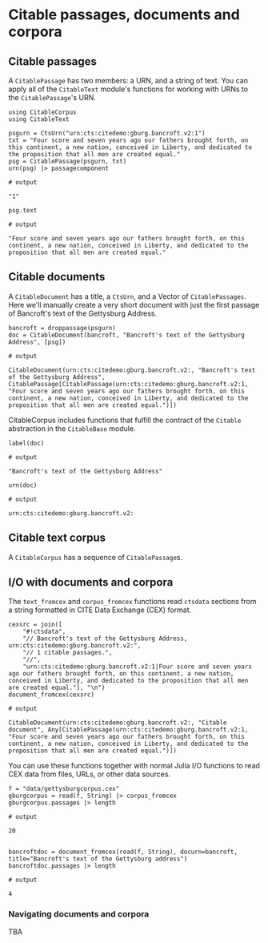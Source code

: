 # Citable passages, documents and corpora


## Citable passages

A `CitablePassage` has two members: a URN, and a string of text.  You can apply all of the `CitableText` module's functions for working with URNs to the `CitablePassage`'s URN.


```jldoctest corpus
using CitableCorpus
using CitableText

psgurn = CtsUrn("urn:cts:citedemo:gburg.bancroft.v2:1")
txt = "Four score and seven years ago our fathers brought forth, on this continent, a new nation, conceived in Liberty, and dedicated to the proposition that all men are created equal."
psg = CitablePassage(psgurn, txt)
urn(psg) |> passagecomponent

# output

"1"
```


```jldoctest corpus
psg.text

# output

"Four score and seven years ago our fathers brought forth, on this continent, a new nation, conceived in Liberty, and dedicated to the proposition that all men are created equal."
```

## Citable documents

A `CitableDocument` has a title, a `CtsUrn`, and a Vector of `CitablePassages`.  Here we'll manually create a very short document with just the first passage of Bancroft's text of the Gettysburg Address.

```jldoctest corpus
bancroft = droppassage(psgurn)
doc = CitableDocument(bancroft, "Bancroft's text of the Gettysburg Address", [psg])

# output

CitableDocument(urn:cts:citedemo:gburg.bancroft.v2:, "Bancroft's text of the Gettysburg Address", CitablePassage[CitablePassage(urn:cts:citedemo:gburg.bancroft.v2:1, "Four score and seven years ago our fathers brought forth, on this continent, a new nation, conceived in Liberty, and dedicated to the proposition that all men are created equal.")])
```

CitableCorpus includes functions that fulfill the contract of the `Citable` abstraction in the `CitableBase` module. 

```jldoctest corpus
label(doc)

# output

"Bancroft's text of the Gettysburg Address"
```

```jldoctest corpus
urn(doc)

# output

urn:cts:citedemo:gburg.bancroft.v2:
```

## Citable text corpus

A `CitableCorpus` has a sequence of `CitablePassage`s. 


## I/O with documents and corpora

The `text_fromcex` and `corpus_fromcex` functions read `ctsdata` sections from a string formatted in CITE Data Exchange (CEX) format.

```jldoctest corpus
cexsrc = join([
    "#!ctsdata",
    "// Bancroft's text of the Gettysburg Address, urn:cts:citedemo:gburg.bancroft.v2:",
    "// 1 citable passages.",
    "//",
    "urn:cts:citedemo:gburg.bancroft.v2:1|Four score and seven years ago our fathers brought forth, on this continent, a new nation, conceived in Liberty, and dedicated to the proposition that all men are created equal."], "\n")
document_fromcex(cexsrc)    

# output

CitableDocument(urn:cts:citedemo:gburg.bancroft.v2:, "Citable document", Any[CitablePassage(urn:cts:citedemo:gburg.bancroft.v2:1, "Four score and seven years ago our fathers brought forth, on this continent, a new nation, conceived in Liberty, and dedicated to the proposition that all men are created equal.")])
```    

You can use these functions together with normal Julia I/O functions to read CEX data from files, URLs, or other data sources.


```jldoctest corpus
f = "data/gettysburgcorpus.cex"
gburgcorpus = read(f, String) |> corpus_fromcex
gburgcorpus.passages |> length

# output

20
```

```jldoctest corpus

bancroftdoc = document_fromcex(read(f, String), docurn=bancroft, title="Bancroft's text of the Gettysburg address")
bancroftdoc.passages |> length

# output

4
```


### Navigating documents and corpora


TBA
